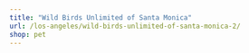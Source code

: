 ```yaml
---
title: "Wild Birds Unlimited of Santa Monica"
url: /los-angeles/wild-birds-unlimited-of-santa-monica-2/
shop: pet
---
```

